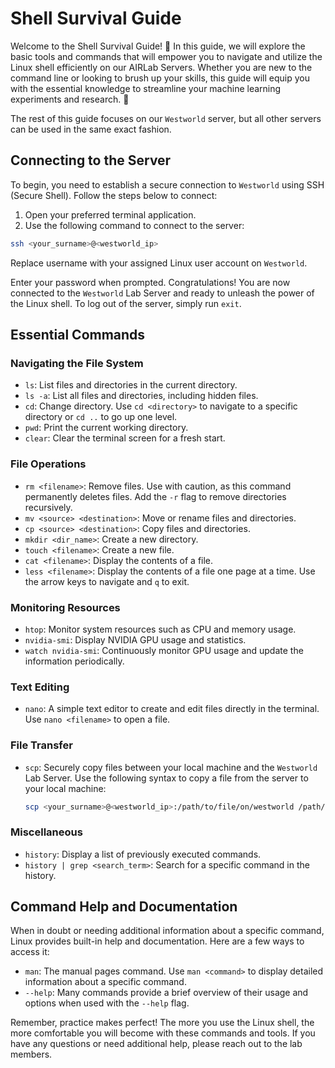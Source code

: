 # Shell Survival Guide

Welcome to the Shell Survival Guide! :shell: In this guide, we will explore the basic tools and commands that will
empower you to navigate and utilize the Linux shell efficiently on our AIRLab Servers. Whether you are new to the
command line or looking to brush up your skills, this guide will equip you with the essential knowledge to streamline your machine learning experiments and research. :rocket:

The rest of this guide focuses on our `Westworld` server, but all other servers can be used in the same exact fashion.

## Connecting to the Server

To begin, you need to establish a secure connection to `Westworld` using SSH (Secure Shell).
Follow the steps below to connect:

1. Open your preferred terminal application.
2. Use the following command to connect to the server:

``` bash
ssh <your_surname>@<westworld_ip>
```

Replace username with your assigned Linux user account on `Westworld`.

Enter your password when prompted. Congratulations! You are now connected to the `Westworld` Lab Server and ready to
unleash the power of the Linux shell. 
To log out of the server, simply run `exit`.

## Essential Commands

### Navigating the File System

* `ls`: List files and directories in the current directory.
* `ls -a`: List all files and directories, including hidden files.
* `cd`: Change directory. Use `cd <directory>` to navigate to a specific directory or `cd ..` to go up one level.
* `pwd`: Print the current working directory.
* `clear`: Clear the terminal screen for a fresh start.

### File Operations

* `rm <filename>`: Remove files. Use with caution, as this command permanently deletes files. Add the `-r` flag to
  remove directories recursively.
* `mv <source> <destination>`: Move or rename files and directories.
* `cp <source> <destination>`: Copy files and directories.
* `mkdir <dir_name>`: Create a new directory.
* `touch <filename>`: Create a new file.
* `cat <filename>`: Display the contents of a file.
* `less <filename>`: Display the contents of a file one page at a time. Use the arrow keys to navigate and `q` to exit.

### Monitoring Resources

* `htop`: Monitor system resources such as CPU and memory usage.
* `nvidia-smi`: Display NVIDIA GPU usage and statistics.
* `watch nvidia-smi`: Continuously monitor GPU usage and update the information periodically.

### Text Editing

* `nano`: A simple text editor to create and edit files directly in the terminal. Use `nano <filename>` to open a file.

### File Transfer

* `scp`: Securely copy files between your local machine and the `Westworld` Lab Server. Use the following syntax to copy
  a
  file from the server to your local machine:
  ``` bash
  scp <your_surname>@<westworld_ip>:/path/to/file/on/westworld /path/on/local/machine
  ```

### Miscellaneous

* `history`: Display a list of previously executed commands.
* `history | grep <search_term>`: Search for a specific command in the history.

## Command Help and Documentation

When in doubt or needing additional information about a specific command, Linux provides built-in help and
documentation. Here are a few ways to access it:

* `man`: The manual pages command. Use `man <command>` to display detailed information about a specific command.
* `--help`: Many commands provide a brief overview of their usage and options when used with the `--help` flag.

Remember, practice makes perfect! The more you use the Linux shell, the more comfortable you will become with these
commands and tools. If you have any questions or need additional help, please reach out to the lab members.
